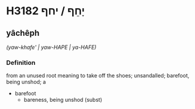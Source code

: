 # H3182 יָחֵף / יחף

## yâchêph

_(yaw-khafe' | yaw-HAPE | ya-HAFE)_

### Definition

from an unused root meaning to take off the shoes; unsandalled; barefoot, being unshod; a

- barefoot
  - bareness, being unshod (subst)
